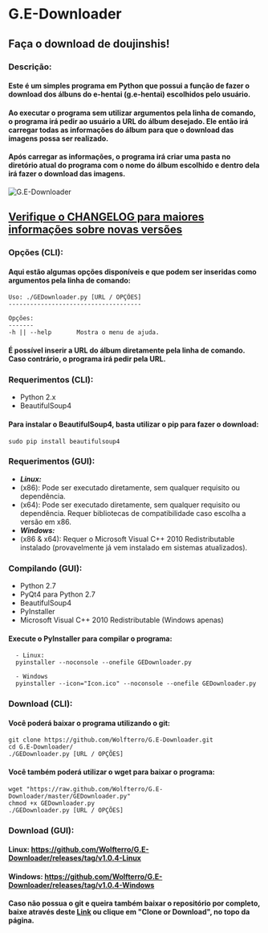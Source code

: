 # G.E-Downloader
## Faça o download de doujinshis!

### Descrição:
#### Este é um simples programa em Python que possui a função de fazer o download dos álbuns do e-hentai (g.e-hentai) escolhidos pelo usuário.

#### Ao executar o programa sem utilizar argumentos pela linha de comando, o programa irá pedir ao usuário a URL do álbum desejado. Ele então irá carregar todas as informações do álbum para que o download das imagens possa ser realizado.

#### Após carregar as informações, o programa irá criar uma pasta no diretório atual do programa com o nome do álbum escolhido e dentro dela irá fazer o download das imagens.

![G.E-Downloader](http://i.imgur.com/gv6MLnH.png)

## [Verifique o CHANGELOG para maiores informações sobre novas versões](https://raw.github.com/Wolfterro/G.E-Downloader/master/CHANGELOG.txt)

### Opções (CLI):

#### Aqui estão algumas opções disponíveis e que podem ser inseridas como argumentos pela linha de comando:

    Uso: ./GEDownloader.py [URL / OPÇÕES]
    -------------------------------------
    
    Opções:
    -------
    -h || --help       Mostra o menu de ajuda.

#### É possível inserir a URL do álbum diretamente pela linha de comando. Caso contrário, o programa irá pedir pela URL.

### Requerimentos (CLI):
 - Python 2.x
 - BeautifulSoup4

#### Para instalar o BeautifulSoup4, basta utilizar o pip para fazer o download:

    sudo pip install beautifulsoup4

### Requerimentos (GUI):
- ***Linux:*** 
- (x86): Pode ser executado diretamente, sem qualquer requisito ou dependência.
- (x64): Pode ser executado diretamente, sem qualquer requisito ou dependência. Requer bibliotecas de compatibilidade caso escolha a versão em x86.
- ***Windows:*** 
- (x86 & x64): Requer o Microsoft Visual C++ 2010 Redistributable instalado (provavelmente já vem instalado em sistemas atualizados).

### Compilando (GUI):
- Python 2.7
- PyQt4 para Python 2.7
- BeautifulSoup4
- PyInstaller
- Microsoft Visual C++ 2010 Redistributable (Windows apenas)

#### Execute o PyInstaller para compilar o programa:

      - Linux:
      pyinstaller --noconsole --onefile GEDownloader.py
      
      - Windows
      pyinstaller --icon="Icon.ico" --noconsole --onefile GEDownloader.py

### Download (CLI):

#### Você poderá baixar o programa utilizando o git:

    git clone https://github.com/Wolfterro/G.E-Downloader.git
    cd G.E-Downloader/
    ./GEDownloader.py [URL / OPÇÕES]

#### Você também poderá utilizar o wget para baixar o programa:

    wget "https://raw.github.com/Wolfterro/G.E-Downloader/master/GEDownloader.py"
    chmod +x GEDownloader.py
    ./GEDownloader.py [URL / OPÇÕES]

### Download (GUI):

#### Linux: https://github.com/Wolfterro/G.E-Downloader/releases/tag/v1.0.4-Linux

#### Windows: https://github.com/Wolfterro/G.E-Downloader/releases/tag/v1.0.4-Windows

#### Caso não possua o git e queira também baixar o repositório por completo, baixe através deste [Link](https://github.com/Wolfterro/G.E-Downloader/archive/master.zip) ou clique em "Clone or Download", no topo da página.
